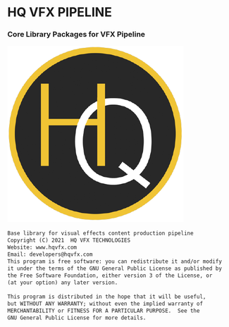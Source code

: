 # HQ VFX PIPELINE
### Core Library Packages for VFX Pipeline

![alt text](hqvfx.png)


    Base library for visual effects content production pipeline
    Copyright (C) 2021  HQ VFX TECHNOLOGIES
    Website: www.hqvfx.com
    Email: developers@hqvfx.com
    This program is free software: you can redistribute it and/or modify
    it under the terms of the GNU General Public License as published by
    the Free Software Foundation, either version 3 of the License, or
    (at your option) any later version.

    This program is distributed in the hope that it will be useful,
    but WITHOUT ANY WARRANTY; without even the implied warranty of
    MERCHANTABILITY or FITNESS FOR A PARTICULAR PURPOSE.  See the
    GNU General Public License for more details.
